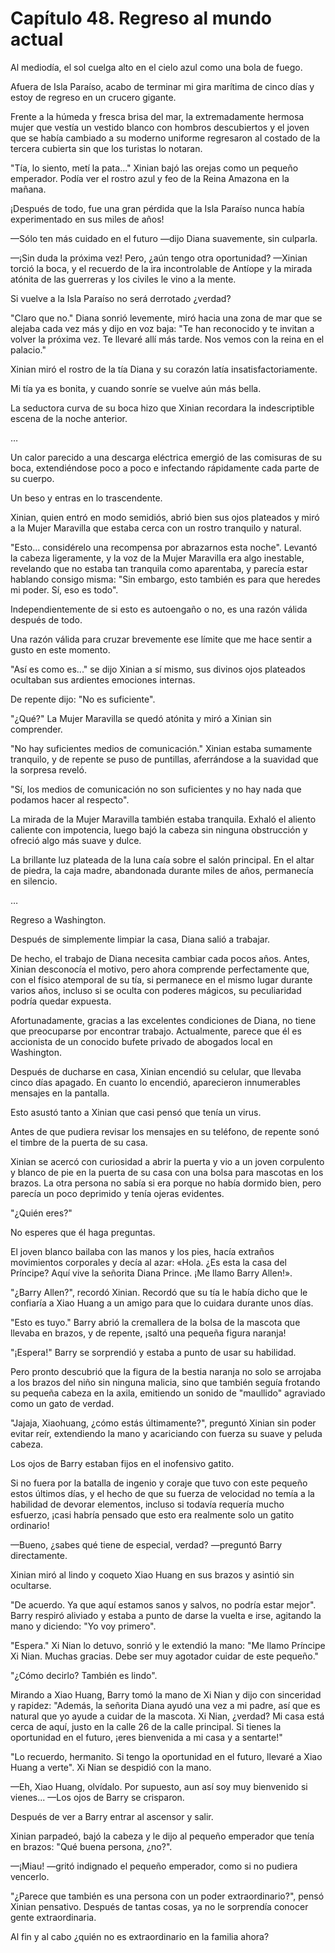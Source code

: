 
# Capítulo 48. Regreso al mundo actual


Al mediodía, el sol cuelga alto en el cielo azul como una bola de fuego.

Afuera de Isla Paraíso, acabo de terminar mi gira marítima de cinco días y estoy de regreso en un crucero gigante.

Frente a la húmeda y fresca brisa del mar, la extremadamente hermosa mujer que vestía un vestido blanco con hombros descubiertos y el joven que se había cambiado a su moderno uniforme regresaron al costado de la tercera cubierta sin que los turistas lo notaran.

"Tía, lo siento, metí la pata..." Xinian bajó las orejas como un pequeño emperador. Podía ver el rostro azul y feo de la Reina Amazona en la mañana.

¡Después de todo, fue una gran pérdida que la Isla Paraíso nunca había experimentado en sus miles de años!

—Sólo ten más cuidado en el futuro —dijo Diana suavemente, sin culparla.

—¡Sin duda la próxima vez! Pero, ¿aún tengo otra oportunidad? —Xinian torció la boca, y el recuerdo de la ira incontrolable de Antíope y la mirada atónita de las guerreras y los civiles le vino a la mente.

Si vuelve a la Isla Paraíso no será derrotado ¿verdad?

"Claro que no." Diana sonrió levemente, miró hacia una zona de mar que se alejaba cada vez más y dijo en voz baja: "Te han reconocido y te invitan a volver la próxima vez. Te llevaré allí más tarde. Nos vemos con la reina en el palacio."

Xinian miró el rostro de la tía Diana y su corazón latía insatisfactoriamente.

Mi tía ya es bonita, y cuando sonríe se vuelve aún más bella.

La seductora curva de su boca hizo que Xinian recordara la indescriptible escena de la noche anterior.

…

Un calor parecido a una descarga eléctrica emergió de las comisuras de su boca, extendiéndose poco a poco e infectando rápidamente cada parte de su cuerpo.

Un beso y entras en lo trascendente.

Xinian, quien entró en modo semidiós, abrió bien sus ojos plateados y miró a la Mujer Maravilla que estaba cerca con un rostro tranquilo y natural.

"Esto... considérelo una recompensa por abrazarnos esta noche". Levantó la cabeza ligeramente, y la voz de la Mujer Maravilla era algo inestable, revelando que no estaba tan tranquila como aparentaba, y parecía estar hablando consigo misma: "Sin embargo, esto también es para que heredes mi poder. Sí, eso es todo".

Independientemente de si esto es autoengaño o no, es una razón válida después de todo.

Una razón válida para cruzar brevemente ese límite que me hace sentir a gusto en este momento.

"Así es como es..." se dijo Xinian a sí mismo, sus divinos ojos plateados ocultaban sus ardientes emociones internas.

De repente dijo: "No es suficiente".

"¿Qué?" La Mujer Maravilla se quedó atónita y miró a Xinian sin comprender.

"No hay suficientes medios de comunicación." Xinian estaba sumamente tranquilo, y de repente se puso de puntillas, aferrándose a la suavidad que la sorpresa reveló.

"Sí, los medios de comunicación no son suficientes y no hay nada que podamos hacer al respecto".

La mirada de la Mujer Maravilla también estaba tranquila. Exhaló el aliento caliente con impotencia, luego bajó la cabeza sin ninguna obstrucción y ofreció algo más suave y dulce.

La brillante luz plateada de la luna caía sobre el salón principal. En el altar de piedra, la caja madre, abandonada durante miles de años, permanecía en silencio.

…

Regreso a Washington.

Después de simplemente limpiar la casa, Diana salió a trabajar.

De hecho, el trabajo de Diana necesita cambiar cada pocos años. Antes, Xinian desconocía el motivo, pero ahora comprende perfectamente que, con el físico atemporal de su tía, si permanece en el mismo lugar durante varios años, incluso si se oculta con poderes mágicos, su peculiaridad podría quedar expuesta.

Afortunadamente, gracias a las excelentes condiciones de Diana, no tiene que preocuparse por encontrar trabajo. Actualmente, parece que él es accionista de un conocido bufete privado de abogados local en Washington.

Después de ducharse en casa, Xinian encendió su celular, que llevaba cinco días apagado. En cuanto lo encendió, aparecieron innumerables mensajes en la pantalla.

Esto asustó tanto a Xinian que casi pensó que tenía un virus.

Antes de que pudiera revisar los mensajes en su teléfono, de repente sonó el timbre de la puerta de su casa.

Xinian se acercó con curiosidad a abrir la puerta y vio a un joven corpulento y blanco de pie en la puerta de su casa con una bolsa para mascotas en los brazos. La otra persona no sabía si era porque no había dormido bien, pero parecía un poco deprimido y tenía ojeras evidentes.

"¿Quién eres?"

No esperes que él haga preguntas.

El joven blanco bailaba con las manos y los pies, hacía extraños movimientos corporales y decía al azar: «Hola. ¿Es esta la casa del Príncipe? Aquí vive la señorita Diana Prince. ¡Me llamo Barry Allen!».

"¿Barry Allen?", recordó Xinian. Recordó que su tía le había dicho que le confiaría a Xiao Huang a un amigo para que lo cuidara durante unos días.

"Esto es tuyo." Barry abrió la cremallera de la bolsa de la mascota que llevaba en brazos, y de repente, ¡saltó una pequeña figura naranja!

"¡Espera!" Barry se sorprendió y estaba a punto de usar su habilidad.

Pero pronto descubrió que la figura de la bestia naranja no solo se arrojaba a los brazos del niño sin ninguna malicia, sino que también seguía frotando su pequeña cabeza en la axila, emitiendo un sonido de "maullido" agraviado como un gato de verdad.

"Jajaja, Xiaohuang, ¿cómo estás últimamente?", preguntó Xinian sin poder evitar reír, extendiendo la mano y acariciando con fuerza su suave y peluda cabeza.

Los ojos de Barry estaban fijos en el inofensivo gatito.

Si no fuera por la batalla de ingenio y coraje que tuvo con este pequeño estos últimos días, y el hecho de que su fuerza de velocidad no temía a la habilidad de devorar elementos, incluso si todavía requería mucho esfuerzo, ¡casi habría pensado que esto era realmente solo un gatito ordinario!

—Bueno, ¿sabes qué tiene de especial, verdad? —preguntó Barry directamente.

Xinian miró al lindo y coqueto Xiao Huang en sus brazos y asintió sin ocultarse.

"De acuerdo. Ya que aquí estamos sanos y salvos, no podría estar mejor". Barry respiró aliviado y estaba a punto de darse la vuelta e irse, agitando la mano y diciendo: "Yo voy primero".

"Espera." Xi Nian lo detuvo, sonrió y le extendió la mano: "Me llamo Príncipe Xi Nian. Muchas gracias. Debe ser muy agotador cuidar de este pequeño."

"¿Cómo decirlo? También es lindo".

Mirando a Xiao Huang, Barry tomó la mano de Xi Nian y dijo con sinceridad y rapidez: "Además, la señorita Diana ayudó una vez a mi padre, así que es natural que yo ayude a cuidar de la mascota. Xi Nian, ¿verdad? Mi casa está cerca de aquí, justo en la calle 26 de la calle principal. Si tienes la oportunidad en el futuro, ¡eres bienvenida a mi casa y a sentarte!"

"Lo recuerdo, hermanito. Si tengo la oportunidad en el futuro, llevaré a Xiao Huang a verte". Xi Nian se despidió con la mano.

—Eh, Xiao Huang, olvídalo. Por supuesto, aun así soy muy bienvenido si vienes... —Los ojos de Barry se crisparon.

Después de ver a Barry entrar al ascensor y salir.

Xinian parpadeó, bajó la cabeza y le dijo al pequeño emperador que tenía en brazos: "Qué buena persona, ¿no?".

—¡Miau! —gritó indignado el pequeño emperador, como si no pudiera vencerlo.

"¿Parece que también es una persona con un poder extraordinario?", pensó Xinian pensativo. Después de tantas cosas, ya no le sorprendía conocer gente extraordinaria.

Al fin y al cabo ¿quién no es extraordinario en la familia ahora?
